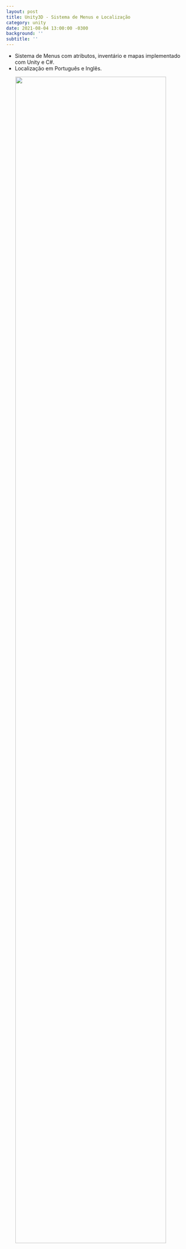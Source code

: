 ```yaml
---
layout: post
title: Unity3D - Sistema de Menus e Localização
category: unity
date: 2021-08-04 13:00:00 -0300
background: ''
subtitle: ''
---
```


- Sistema de Menus com atributos, inventário e mapas implementado com Unity e C#.
- Localização em Português e Inglês.

<div>
  <row>
     <img src="/img/posts/2021-08-04-12-52-46.gif" style="display: block; margin: 0 auto; width: 90%"> 
  </row>
</div>
